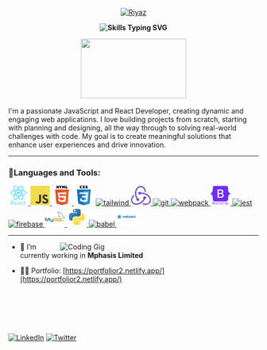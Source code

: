 <!-- Bouncing Name Animation -->
<p align="center">
  <a href="https://github.com/RiyazR2">
    <img src="https://img.shields.io/badge/Riyaz%20Pathan-%2300FF00?style=for-the-badge&logo=github&logoColor=white" alt="Riyaz" />
  </a>
</p>

<!-- Fade-in Skills Animation -->
<p align="center"> <strong>
  <img src="https://readme-typing-svg.demolab.com?font=Fira+Code&pause=2000&color=093c79&center=true&vCenter=true&width=500&height=50&lines=👨‍💻+JavaScript+%26+React+Developer;🚀+Building+dynamic+web+applications!;✨+Passionate+about+coding!;🕵️‍♀️+Always+exploring+new+tech!" alt="Skills Typing SVG" /> </strong>
</p>

<!-- Optional: Add a GIF for more animation -->
<p align="center">
  <img src="https://i.giphy.com/media/v1.Y2lkPTc5MGI3NjExa3Z5b2hlc3B1bWZlMjJudmJ5cDdzajU0MXYwMmR2MndvZm8zNHZyOSZlcD12MV9pbnRlcm5hbF9naWZfYnlfaWQmY3Q9Zw/26tn33aiTi1jkl6H6/giphy.gif" width="65%" height="120px">
</p>

I'm a passionate JavaScript and React Developer, creating dynamic and engaging web applications. I love building projects from scratch, starting with planning and designing, all the way through to solving real-world challenges with code. My goal is to create meaningful solutions that enhance user experiences and drive innovation.

---

<h3 align="left">🧰Languages and Tools:</h3>
<p align="left">
  <a href="https://reactjs.org/" target="_blank" rel="noreferrer">
    <img
      src="https://raw.githubusercontent.com/devicons/devicon/master/icons/react/react-original-wordmark.svg"
      alt="react"
      width="40"
      height="40"
    />
  </a>
  <a
    href="https://developer.mozilla.org/en-US/docs/Web/JavaScript"
    target="_blank"
    rel="noreferrer"
  >
    <img
      src="https://raw.githubusercontent.com/devicons/devicon/master/icons/javascript/javascript-original.svg"
      alt="javascript"
      width="40"
      height="40"
    />
  </a>
  <a href="https://www.w3.org/html/" target="_blank" rel="noreferrer">
    <img
      src="https://raw.githubusercontent.com/devicons/devicon/master/icons/html5/html5-original-wordmark.svg"
      alt="html5"
      width="40"
      height="40"
    />
  </a>
  <a href="https://www.w3schools.com/css/" target="_blank" rel="noreferrer"></a>
    <img
      src="https://raw.githubusercontent.com/devicons/devicon/master/icons/css3/css3-original-wordmark.svg"
      alt="css3"
      width="40"
      height="40"
    />
  </a>
  <a href="https://tailwindcss.com/" target="_blank" rel="noreferrer">
    <img
      src="https://www.vectorlogo.zone/logos/tailwindcss/tailwindcss-icon.svg"
      alt="tailwind"
      width="40"
      height="40"
    />
  </a>
  <a href="https://redux.js.org" target="_blank" rel="noreferrer">
    <img
      src="https://raw.githubusercontent.com/devicons/devicon/master/icons/redux/redux-original.svg"
      alt="redux"
      width="40"
      height="40"
    />
  </a>

  <a href="https://git-scm.com/" target="_blank" rel="noreferrer">
    <img
      src="https://www.vectorlogo.zone/logos/git-scm/git-scm-icon.svg"
      alt="git"
      width="40"
      height="40"
    />
  </a>

 <a href="https://www.atlassian.com/software/jira" target="_blank" rel="noreferrer">
    <img
      src="https://static-00.iconduck.com/assets.00/jira-icon-1024x1024-ivkx0tam.png"
      alt="webpack"
      width="40"
      height="40"
    />
  </a>
  
  <a href="https://getbootstrap.com" target="_blank" rel="noreferrer">
    <img
      src="https://raw.githubusercontent.com/devicons/devicon/master/icons/bootstrap/bootstrap-plain-wordmark.svg"
      alt="bootstrap"
      width="40"
      height="40"
    />
  </a>
  
  
  <a href="https://jestjs.io" target="_blank" rel="noreferrer">
    <img
      src="https://www.vectorlogo.zone/logos/jestjsio/jestjsio-icon.svg"
      alt="jest"
      width="40"
      height="40"
    />
  </a>
  <a href="https://firebase.google.com/" target="_blank" rel="noreferrer">
    <img
      src="https://www.vectorlogo.zone/logos/firebase/firebase-icon.svg"
      alt="firebase"
      width="40"
      height="40"
    />
  </a>
  <a href="https://www.mysql.com/" target="_blank" rel="noreferrer">
    <img
      src="https://raw.githubusercontent.com/devicons/devicon/master/icons/mysql/mysql-original-wordmark.svg"
      alt="mysql"
      width="40"
      height="40"
    />
  </a>
  <a href="https://www.python.org" target="_blank" rel="noreferrer">
    <img
      src="https://raw.githubusercontent.com/devicons/devicon/master/icons/python/python-original.svg"
      alt="python"
      width="40"
      height="40"
    />
  </a>
 
  <a href="https://babeljs.io/" target="_blank" rel="noreferrer">
    <img
      src="https://www.vectorlogo.zone/logos/babeljs/babeljs-icon.svg"
      alt="babel"
      width="40"
      height="40"
    />
  </a>
    
 
  <a href="https://webpack.js.org" target="_blank" rel="noreferrer">
    <img
      src="https://raw.githubusercontent.com/devicons/devicon/d00d0969292a6569d45b06d3f350f463a0107b0d/icons/webpack/webpack-original-wordmark.svg"
      alt="webpack"
      width="40"
      height="40"
    />
  </a>

</p>

---

<img align="right" alt="Coding Gig" width = "400px" src="https://user-images.githubusercontent.com/74038190/219923823-bf1ce878-c6b8-4faa-be07-93e6b1006521.gif" />

- 🏢 I’m currently working in **Mphasis Limited**

- 👨‍💻 Portfolio: [https://portfolior2.netlify.app/](https://portfolior2.netlify.app/)

<!---
- 💬 Ask me about **React, JavaScript**

- 📫 How to reach me **riyazpathan193.rp@gmail.com**

 - 📄 Find my resume [https://drive.google.com/file/d/1hl6D5uBkqVHedCN0Yu1vJ-GvngV4N35m/view](https://drive.google.com/file/d/1hl6D5uBkqVHedCN0Yu1vJ-GvngV4N35m/view)

- ⚡ Fun fact **"My favorite debugging technique is taking a break and coming back with fresh eyes!"**
--->

<br />

#

<br/>


[![LinkedIn](https://img.shields.io/badge/LinkedIn-0077B5?style=for-the-badge&logo=linkedin&logoColor=white)](https://linkedin.com/in/riyazr2)
[![Twitter](https://img.shields.io/badge/Twitter-1DA1F2?style=for-the-badge&logo=twitter&logoColor=white)](https://twitter.com/riyazr2) 


<!--- <h3 align="left">Connect with me:</h3> 
<p align="center">
 
<a href="https://twitter.com/riyazr2" target="blank"><img align="center" src="https://raw.githubusercontent.com/rahuldkjain/github-profile-readme-generator/master/src/images/icons/Social/twitter.svg" alt="riyazr2" height="30" width="40" /></a>
<a href="https://linkedin.com/in/riyazr2" target="blank"><img align="center" src="https://raw.githubusercontent.com/rahuldkjain/github-profile-readme-generator/master/src/images/icons/Social/linked-in-alt.svg" alt="riyazr2" height="30" width="40" /></a>
</p>
--->
